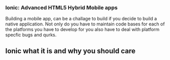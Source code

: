 ### Ionic: Advanced HTML5 Hybrid Mobile apps
Building a mobile app, can be a challage to build if you decide to build a native application. Not only do you have to maintain code bases for each of the platforms you have to develop for you also have to deal with platform specfic bugs and qurks.

## Ionic what it is and why you should care
